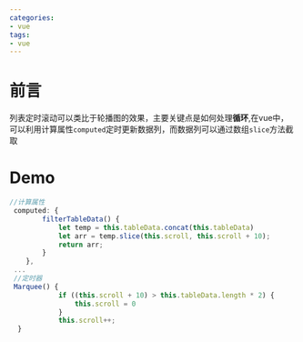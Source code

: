 ```yaml
---
categories:
- vue
tags:
- vue
---
```

# 前言
  列表定时滚动可以类比于轮播图的效果，主要关键点是如何处理**循环**,在vue中，可以利用计算属性`computed`定时更新数据列，而数据列可以通过数组`slice`方法截取
# Demo  
```js
//计算属性
 computed: {
        filterTableData() {
            let temp = this.tableData.concat(this.tableData)
            let arr = temp.slice(this.scroll, this.scroll + 10);
            return arr;
        }
    },
 ...
 //定时器
 Marquee() {
            if ((this.scroll + 10) > this.tableData.length * 2) {
                this.scroll = 0
            }
            this.scroll++;
  }   
```
